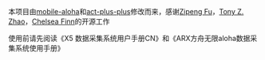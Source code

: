 本项目由[mobile-aloha](https://github.com/MarkFzp/mobile-aloha)和[act-plus-plus](https://github.com/MarkFzp/act-plus-plus)修改而来，感谢[Zipeng Fu](https://zipengfu.github.io/)，[Tony Z. Zhao](https://tonyzhaozh.github.io/)，[Chelsea Finn](https://ai.stanford.edu/~cbfinn/)的开源工作

使用前请先阅读《X5 数据采集系统用户手册CN》和《ARX方舟无限aloha数据采集系统使用手册》

